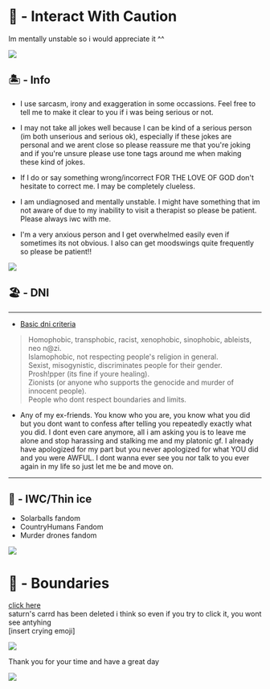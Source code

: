 # 🌊 - Interact With Caution        
Im mentally unstable so i would appreciate it ^^

![](https://64.media.tumblr.com/0e6ed881462e4a2bec31a37dd25ee812/70456ea8a31cb6f3-54/s2048x3072/6d7c8c0f314d62e41578d46df9fd6f90fce9fd1b.pnj)
## 🏝 - Info
- I use sarcasm, irony and exaggeration in some occassions. Feel free to tell me to make it clear to you if i was being serious or not.

- I may not take all jokes well because I can be kind of a serious person (im both unserious and serious ok), especially if these jokes are personal and we arent close so please reassure me that you're joking and if you're unsure please use tone tags around me when making these kind of jokes.

- If I do or say something wrong/incorrect FOR THE LOVE OF GOD don't hesitate to correct me. I may be completely clueless.

- I am undiagnosed and mentally unstable. I might have something that im not aware of due to my inability to visit a therapist so please be patient. Please always iwc with me.

- I'm a very anxious person and I get overwhelmed easily even if sometimes its not obvious. I also can get moodswings quite frequently so please be patient!!

![](https://64.media.tumblr.com/1a6a606c55978b9f790c3b1ff5ce96d7/70456ea8a31cb6f3-f0/s2048x3072/d5ba20754cefc5e4156f2db68589b1ea83473fe8.pnj)
## 🏖 - DNI
***
- [Basic dni criteria](https://basic-dni.crd.co/)
> Homophobic, transphobic, racist, xenophobic, sinophobic, ableists, neo n@zi.                   
> Islamophobic, not respecting people's religion in general.                  
> Sexist, misogynistic, discriminates people for their gender.                             
> Prosh!pper (its fine if youre healing).                             
> Zionists (or anyone who supports the genocide and murder of innocent people).                            
> People who dont respect boundaries and limits.                                     

  - Any of my ex-friends. You know who you are, you know what you did but you dont want to confess after telling you repeatedly exactly what you did. I dont even care anymore, all i am asking you is to leave me alone and stop harassing and stalking me and my platonic gf. I already have apologized for my part but you never apologized for what YOU did and you were AWFUL. I dont wanna ever see you nor talk to you ever again in my life so just let me be and move on.
***
## 🌅 - IWC/Thin ice
- Solarballs fandom
- CountryHumans Fandom
- Murder drones fandom

![](https://64.media.tumblr.com/a6ef4cc189385e2790516554708f7bcb/70456ea8a31cb6f3-24/s2048x3072/81c2eedd8072699c8beb2a5d9dd08abf9496832d.pnj)
# 🌊 - Boundaries
[click here](https://alphalonewolf.carrd.co/)          
saturn's carrd has been deleted i think so even if you try to click it, you wont see antyhing          
[insert crying emoji]

![](https://64.media.tumblr.com/9c6c14517b11b356f3c6961e5ae3ab05/70456ea8a31cb6f3-d1/s2048x3072/160643167ba60b9cd87d16e777fea3fa9296a860.pnj)

Thank you for your time and have a great day

![](https://64.media.tumblr.com/38a54d48042c1c2e8ba8961ab8ba552c/70456ea8a31cb6f3-08/s2048x3072/cea875e38614ec68082922e8630cc92458e4565a.pnj)


